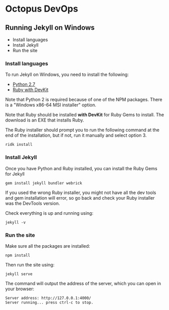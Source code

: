 # Octopus DevOps



## Running Jekyll on Windows

 - Install languages
 - Install Jekyll
 - Run the site

### Install languages

To run Jekyll on Windows, you need to install the following:

 - [Python 2.7](https://www.python.org/downloads/release/python-2718/)
 - [Ruby with DevKit](https://rubyinstaller.org/downloads/)

Note that Python 2 is required because of one of the NPM packages. There is a "Windows x86-64 MSI installer" option.

Note that Ruby should be installed **with DevKit** for Ruby Gems to install. The download is an EXE that installs Ruby.

The Ruby installer should prompt you to run the following command at the end of the installation, but if not, run it manually and select option 3.

    ridk install

### Install Jekyll

Once you have Python and Ruby installed, you can install the Ruby Gems for Jekyll

    gem install jekyll bundler webrick

If you used the wrong Ruby installer, you might not have all the dev tools and gem installation will error, so go back and check your Ruby installer was the DevTools version.

Check everything is up and running using:

    jekyll -v

### Run the site

Make sure all the packages are installed:

    npm install

Then run the site using:

    jekyll serve

The command will output the address of the server, which you can open in your browser:

    Server address: http://127.0.0.1:4000/
    Server running... press ctrl-c to stop.